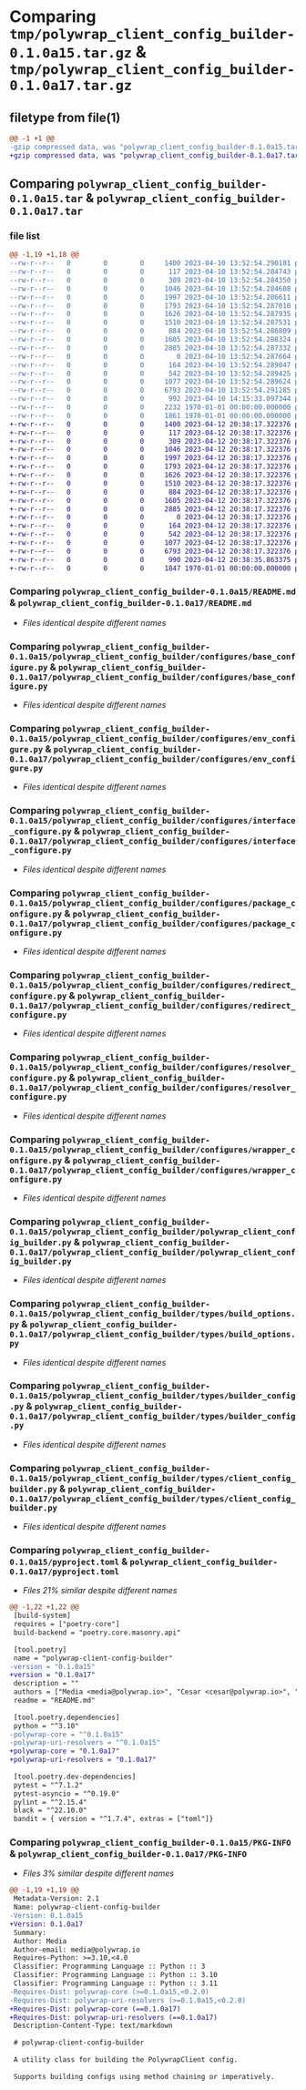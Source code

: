 # Comparing `tmp/polywrap_client_config_builder-0.1.0a15.tar.gz` & `tmp/polywrap_client_config_builder-0.1.0a17.tar.gz`

## filetype from file(1)

```diff
@@ -1 +1 @@
-gzip compressed data, was "polywrap_client_config_builder-0.1.0a15.tar", max compression
+gzip compressed data, was "polywrap_client_config_builder-0.1.0a17.tar", max compression
```

## Comparing `polywrap_client_config_builder-0.1.0a15.tar` & `polywrap_client_config_builder-0.1.0a17.tar`

### file list

```diff
@@ -1,19 +1,18 @@
--rw-r--r--   0        0        0     1400 2023-04-10 13:52:54.290181 polywrap_client_config_builder-0.1.0a15/README.md
--rw-r--r--   0        0        0      117 2023-04-10 13:52:54.284743 polywrap_client_config_builder-0.1.0a15/polywrap_client_config_builder/__init__.py
--rw-r--r--   0        0        0      309 2023-04-10 13:52:54.284350 polywrap_client_config_builder-0.1.0a15/polywrap_client_config_builder/configures/__init__.py
--rw-r--r--   0        0        0     1046 2023-04-10 13:52:54.284608 polywrap_client_config_builder-0.1.0a15/polywrap_client_config_builder/configures/base_configure.py
--rw-r--r--   0        0        0     1997 2023-04-10 13:52:54.286611 polywrap_client_config_builder-0.1.0a15/polywrap_client_config_builder/configures/env_configure.py
--rw-r--r--   0        0        0     1793 2023-04-10 13:52:54.287010 polywrap_client_config_builder-0.1.0a15/polywrap_client_config_builder/configures/interface_configure.py
--rw-r--r--   0        0        0     1626 2023-04-10 13:52:54.287935 polywrap_client_config_builder-0.1.0a15/polywrap_client_config_builder/configures/package_configure.py
--rw-r--r--   0        0        0     1510 2023-04-10 13:52:54.287531 polywrap_client_config_builder-0.1.0a15/polywrap_client_config_builder/configures/redirect_configure.py
--rw-r--r--   0        0        0      884 2023-04-10 13:52:54.286809 polywrap_client_config_builder-0.1.0a15/polywrap_client_config_builder/configures/resolver_configure.py
--rw-r--r--   0        0        0     1605 2023-04-10 13:52:54.288324 polywrap_client_config_builder-0.1.0a15/polywrap_client_config_builder/configures/wrapper_configure.py
--rw-r--r--   0        0        0     2885 2023-04-10 13:52:54.287332 polywrap_client_config_builder-0.1.0a15/polywrap_client_config_builder/polywrap_client_config_builder.py
--rw-r--r--   0        0        0        0 2023-04-10 13:52:54.287664 polywrap_client_config_builder-0.1.0a15/polywrap_client_config_builder/py.typed
--rw-r--r--   0        0        0      164 2023-04-10 13:52:54.289047 polywrap_client_config_builder-0.1.0a15/polywrap_client_config_builder/types/__init__.py
--rw-r--r--   0        0        0      542 2023-04-10 13:52:54.289425 polywrap_client_config_builder-0.1.0a15/polywrap_client_config_builder/types/build_options.py
--rw-r--r--   0        0        0     1077 2023-04-10 13:52:54.289624 polywrap_client_config_builder-0.1.0a15/polywrap_client_config_builder/types/builder_config.py
--rw-r--r--   0        0        0     6793 2023-04-10 13:52:54.291285 polywrap_client_config_builder-0.1.0a15/polywrap_client_config_builder/types/client_config_builder.py
--rw-r--r--   0        0        0      992 2023-04-10 14:15:33.097344 polywrap_client_config_builder-0.1.0a15/pyproject.toml
--rw-r--r--   0        0        0     2232 1970-01-01 00:00:00.000000 polywrap_client_config_builder-0.1.0a15/setup.py
--rw-r--r--   0        0        0     1861 1970-01-01 00:00:00.000000 polywrap_client_config_builder-0.1.0a15/PKG-INFO
+-rw-r--r--   0        0        0     1400 2023-04-12 20:38:17.322376 polywrap_client_config_builder-0.1.0a17/README.md
+-rw-r--r--   0        0        0      117 2023-04-12 20:38:17.322376 polywrap_client_config_builder-0.1.0a17/polywrap_client_config_builder/__init__.py
+-rw-r--r--   0        0        0      309 2023-04-12 20:38:17.322376 polywrap_client_config_builder-0.1.0a17/polywrap_client_config_builder/configures/__init__.py
+-rw-r--r--   0        0        0     1046 2023-04-12 20:38:17.322376 polywrap_client_config_builder-0.1.0a17/polywrap_client_config_builder/configures/base_configure.py
+-rw-r--r--   0        0        0     1997 2023-04-12 20:38:17.322376 polywrap_client_config_builder-0.1.0a17/polywrap_client_config_builder/configures/env_configure.py
+-rw-r--r--   0        0        0     1793 2023-04-12 20:38:17.322376 polywrap_client_config_builder-0.1.0a17/polywrap_client_config_builder/configures/interface_configure.py
+-rw-r--r--   0        0        0     1626 2023-04-12 20:38:17.322376 polywrap_client_config_builder-0.1.0a17/polywrap_client_config_builder/configures/package_configure.py
+-rw-r--r--   0        0        0     1510 2023-04-12 20:38:17.322376 polywrap_client_config_builder-0.1.0a17/polywrap_client_config_builder/configures/redirect_configure.py
+-rw-r--r--   0        0        0      884 2023-04-12 20:38:17.322376 polywrap_client_config_builder-0.1.0a17/polywrap_client_config_builder/configures/resolver_configure.py
+-rw-r--r--   0        0        0     1605 2023-04-12 20:38:17.322376 polywrap_client_config_builder-0.1.0a17/polywrap_client_config_builder/configures/wrapper_configure.py
+-rw-r--r--   0        0        0     2885 2023-04-12 20:38:17.322376 polywrap_client_config_builder-0.1.0a17/polywrap_client_config_builder/polywrap_client_config_builder.py
+-rw-r--r--   0        0        0        0 2023-04-12 20:38:17.322376 polywrap_client_config_builder-0.1.0a17/polywrap_client_config_builder/py.typed
+-rw-r--r--   0        0        0      164 2023-04-12 20:38:17.322376 polywrap_client_config_builder-0.1.0a17/polywrap_client_config_builder/types/__init__.py
+-rw-r--r--   0        0        0      542 2023-04-12 20:38:17.322376 polywrap_client_config_builder-0.1.0a17/polywrap_client_config_builder/types/build_options.py
+-rw-r--r--   0        0        0     1077 2023-04-12 20:38:17.322376 polywrap_client_config_builder-0.1.0a17/polywrap_client_config_builder/types/builder_config.py
+-rw-r--r--   0        0        0     6793 2023-04-12 20:38:17.322376 polywrap_client_config_builder-0.1.0a17/polywrap_client_config_builder/types/client_config_builder.py
+-rw-r--r--   0        0        0      990 2023-04-12 20:38:35.863375 polywrap_client_config_builder-0.1.0a17/pyproject.toml
+-rw-r--r--   0        0        0     1847 1970-01-01 00:00:00.000000 polywrap_client_config_builder-0.1.0a17/PKG-INFO
```

### Comparing `polywrap_client_config_builder-0.1.0a15/README.md` & `polywrap_client_config_builder-0.1.0a17/README.md`

 * *Files identical despite different names*

### Comparing `polywrap_client_config_builder-0.1.0a15/polywrap_client_config_builder/configures/base_configure.py` & `polywrap_client_config_builder-0.1.0a17/polywrap_client_config_builder/configures/base_configure.py`

 * *Files identical despite different names*

### Comparing `polywrap_client_config_builder-0.1.0a15/polywrap_client_config_builder/configures/env_configure.py` & `polywrap_client_config_builder-0.1.0a17/polywrap_client_config_builder/configures/env_configure.py`

 * *Files identical despite different names*

### Comparing `polywrap_client_config_builder-0.1.0a15/polywrap_client_config_builder/configures/interface_configure.py` & `polywrap_client_config_builder-0.1.0a17/polywrap_client_config_builder/configures/interface_configure.py`

 * *Files identical despite different names*

### Comparing `polywrap_client_config_builder-0.1.0a15/polywrap_client_config_builder/configures/package_configure.py` & `polywrap_client_config_builder-0.1.0a17/polywrap_client_config_builder/configures/package_configure.py`

 * *Files identical despite different names*

### Comparing `polywrap_client_config_builder-0.1.0a15/polywrap_client_config_builder/configures/redirect_configure.py` & `polywrap_client_config_builder-0.1.0a17/polywrap_client_config_builder/configures/redirect_configure.py`

 * *Files identical despite different names*

### Comparing `polywrap_client_config_builder-0.1.0a15/polywrap_client_config_builder/configures/resolver_configure.py` & `polywrap_client_config_builder-0.1.0a17/polywrap_client_config_builder/configures/resolver_configure.py`

 * *Files identical despite different names*

### Comparing `polywrap_client_config_builder-0.1.0a15/polywrap_client_config_builder/configures/wrapper_configure.py` & `polywrap_client_config_builder-0.1.0a17/polywrap_client_config_builder/configures/wrapper_configure.py`

 * *Files identical despite different names*

### Comparing `polywrap_client_config_builder-0.1.0a15/polywrap_client_config_builder/polywrap_client_config_builder.py` & `polywrap_client_config_builder-0.1.0a17/polywrap_client_config_builder/polywrap_client_config_builder.py`

 * *Files identical despite different names*

### Comparing `polywrap_client_config_builder-0.1.0a15/polywrap_client_config_builder/types/build_options.py` & `polywrap_client_config_builder-0.1.0a17/polywrap_client_config_builder/types/build_options.py`

 * *Files identical despite different names*

### Comparing `polywrap_client_config_builder-0.1.0a15/polywrap_client_config_builder/types/builder_config.py` & `polywrap_client_config_builder-0.1.0a17/polywrap_client_config_builder/types/builder_config.py`

 * *Files identical despite different names*

### Comparing `polywrap_client_config_builder-0.1.0a15/polywrap_client_config_builder/types/client_config_builder.py` & `polywrap_client_config_builder-0.1.0a17/polywrap_client_config_builder/types/client_config_builder.py`

 * *Files identical despite different names*

### Comparing `polywrap_client_config_builder-0.1.0a15/pyproject.toml` & `polywrap_client_config_builder-0.1.0a17/pyproject.toml`

 * *Files 21% similar despite different names*

```diff
@@ -1,22 +1,22 @@
 [build-system]
 requires = ["poetry-core"]
 build-backend = "poetry.core.masonry.api"
 
 [tool.poetry]
 name = "polywrap-client-config-builder"
-version = "0.1.0a15"
+version = "0.1.0a17"
 description = ""
 authors = ["Media <media@polywrap.io>", "Cesar <cesar@polywrap.io>", "Niraj <niraj@polywrap.io>"]
 readme = "README.md"
 
 [tool.poetry.dependencies]
 python = "^3.10"
-polywrap-core = "^0.1.0a15"
-polywrap-uri-resolvers = "^0.1.0a15"
+polywrap-core = "0.1.0a17"
+polywrap-uri-resolvers = "0.1.0a17"
 
 [tool.poetry.dev-dependencies]
 pytest = "^7.1.2"
 pytest-asyncio = "^0.19.0"
 pylint = "^2.15.4"
 black = "^22.10.0"
 bandit = { version = "^1.7.4", extras = ["toml"]}
```

### Comparing `polywrap_client_config_builder-0.1.0a15/PKG-INFO` & `polywrap_client_config_builder-0.1.0a17/PKG-INFO`

 * *Files 3% similar despite different names*

```diff
@@ -1,19 +1,19 @@
 Metadata-Version: 2.1
 Name: polywrap-client-config-builder
-Version: 0.1.0a15
+Version: 0.1.0a17
 Summary: 
 Author: Media
 Author-email: media@polywrap.io
 Requires-Python: >=3.10,<4.0
 Classifier: Programming Language :: Python :: 3
 Classifier: Programming Language :: Python :: 3.10
 Classifier: Programming Language :: Python :: 3.11
-Requires-Dist: polywrap-core (>=0.1.0a15,<0.2.0)
-Requires-Dist: polywrap-uri-resolvers (>=0.1.0a15,<0.2.0)
+Requires-Dist: polywrap-core (==0.1.0a17)
+Requires-Dist: polywrap-uri-resolvers (==0.1.0a17)
 Description-Content-Type: text/markdown
 
 # polywrap-client-config-builder
 
 A utility class for building the PolywrapClient config. 
 
 Supports building configs using method chaining or imperatively.
```

